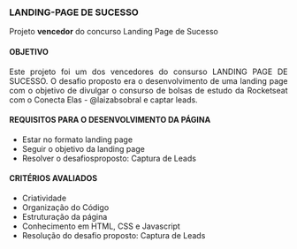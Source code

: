 ### LANDING-PAGE DE SUCESSO

Projeto **vencedor** do concurso Landing Page de Sucesso

#### OBJETIVO

<p align="justify">
Este projeto foi um dos vencedores do consurso LANDING PAGE DE SUCESSO. O desafio proposto era o desenvolvimento de uma landing page com o objetivo de divulgar o consurso de bolsas de estudo da Rocketseat com o Conecta Elas - @laizabsobral e captar leads.
</p>

#### REQUISITOS PARA O DESENVOLVIMENTO DA PÁGINA

* Estar no formato landing page
* Seguir o objetivo da landing page
* Resolver o desafiosproposto: Captura de Leads

#### CRITÉRIOS AVALIADOS

* Criatividade
* Organização do Código
* Estruturação da página
* Conhecimento em HTML, CSS e Javascript
* Resolução do desafio proposto: Captura de Leads
